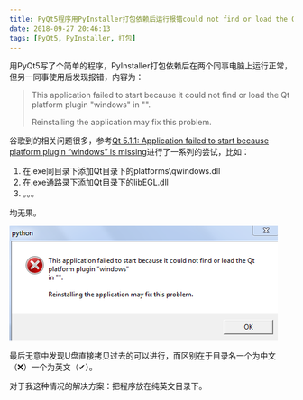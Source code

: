 ```yaml
---
title: PyQt5程序用PyInstaller打包依赖后运行报错could not find or load the Qt platform plugin windows
date: 2018-09-27 20:46:13
tags: [PyQt5, PyInstaller, 打包]
---
```


用PyQt5写了个简单的程序，PyInstaller打包依赖后在两个同事电脑上运行正常，但另一同事使用后发现报错，内容为：
> This application failed to start because it could not find or load the Qt platform plugin "windows" in "".
>
> Reinstalling the application may fix this problem.

谷歌到的相关问题很多，参考[Qt 5.1.1: Application failed to start because platform plugin “windows” is missing](https://stackoverflow.com/questions/20495620/qt-5-1-1-application-failed-to-start-because-platform-plugin-windows-is-missi)进行了一系列的尝试，比如：
1. 在.exe同目录下添加Qt目录下的platforms\qwindows.dll
2. 在.exe通路录下添加Qt目录下的libEGL.dll
3. 。。。

均无果。

![](/img/pyqt5_error.png)

最后无意中发现U盘直接拷贝过去的可以进行，而区别在于目录名一个为中文（❌）一个为英文（✔）。

对于我这种情况的解决方案：把程序放在纯英文目录下。
